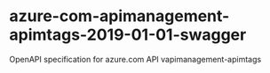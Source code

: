 # azure-com-apimanagement-apimtags-2019-01-01-swagger
OpenAPI specification for azure.com API vapimanagement-apimtags
